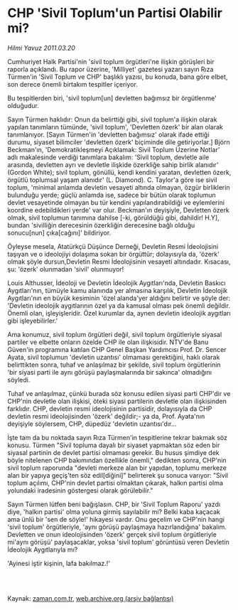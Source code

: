 # CHP 'Sivil Toplum'un Partisi Olabilir mi?

*Hilmi Yavuz 2011.03.20*

<td class="columnist-detail">
<p>Cumhuriyet Halk Partisi'nin 'sivil toplum örgütleri'ne ilişkin görüşleri bir raporla açıklandı. Bu rapor üzerine, 'Milliyet' gazetesi yazarı sayın Rıza Türmen'in 'Sivil Toplum ve CHP' başlıklı yazısı, bu konuda, bana göre elbet, son derece önemli birtakım tespitler içeriyor.</p>
<p>
<div id="haberMetinDiv">
<p>Bu tespitlerden biri, 'sivil toplum[un] devletten bağımsız bir örgütlenme' olduğudur.
<p>Sayın Türmen haklıdır: Onun da belirttiği gibi, sivil toplum'a ilişkin olarak yapılan tanımların tümünde, 'sivil toplum', 'Devletten özerk' bir alan olarak tanımlanıyor. [Sayın Türmen'in 'devletten bağımsız' olarak ifade ettiği durumu, siyaset bilimciler 'devletten özerk' biçiminde dile getiriyorlar.] Björn Beckman'ın, 'Demokratikleşmeyi Açıklamak: Sivil Toplum Üzerine Notlar' adlı makalesinde verdiği tanımlara bakalım: 'Sivil toplum, devletle aile arasında, devletten ayrı ve devletle ilişkide özerkliğe sahip birlik alanıdır' (Gordon White); sivil toplum, gönüllü, kendi kendini yaratan, devletten özerk, örgütlü toplumsal yaşam alanıdır' (L. Diamond). C. Taylor'a göre ise sivil toplum, 'minimal anlamda devletin vesayeti altında olmayan, özgür birliklerin bulunduğu yerde; güçlü anlamda ise, sadece bir bütün olarak toplumun devlet vesayetinde olmayan bu tür kendini yapılandırabildiği ve eylemlerini koordine edebildikleri yerde' var olur. Beckman'ın deyişiyle, Devletten özerk olmak, sivil toplumun tanımına dahilse [-ki, görüldüğü gibi, dahildir! H.Y], bundan 'sivilliğin derecesinin özerkliğin derecesine bağlı olduğu sonucu[nun] çıka[cağını]' bildiriyor.
<p>Öyleyse mesela, Atatürkçü Düşünce Derneği, Devletin Resmi İdeolojisini taşıyan ve o ideolojiyi dolaşıma sokan bir örgüttür; dolayısıyla da, 'özerk' olmak şöyle dursun,Devletin Resmi İdeolojisinin vesayeti altındadır. Kısacası, şu: 'özerk' olunmadan 'sivil' olunmuyor!
<p>Louis Althusser, İdeoloji ve Devletin İdeolojik Aygıtları'nda, Devletin Baskıcı Aygıtları'nın, tümüyle kamu alanında yer almasına karşılık, Devletin İdeolojik Aygıtları'nın en büyük kesiminin 'özel alanda'yer aldığını belirtir ve şöyle der: 'Devletin ideolojik aygıtlarının özel ya da kamusal olması pek önemli değildir. Önemli olan, işleyişleridir. Özel kurumlar da, aynen devletin ideolojik aygıtları gibi işleyebilirler.'
<p>Ama konumuz, sivil toplum örgütleri değil, sivil toplum örgütleriyle siyasal partiler ve elbette onların özelde CHP ile olan ilişkisidir. NTV'de Banu Güven'in programına katılan CHP Genel Başkan Yardımcısı Prof. Dr. Sencer Ayata, sivil toplumun 'devletin uzantısı' olmaması gerektiğini, haklı olarak belirttikten sonra, tuhaf ve anlaşılmaz bir şekilde, sivil toplum örgütlerinin 'bir siyasi parti ile aynı görüşü paylaşmalarında bir sakınca' olmadığını söyledi.
<p>Tuhaf ve anlaşılmaz, çünkü burada söz konusu edilen siyasi parti CHP'dir ve CHP'nin devletle olan ilişkisi, öteki siyasi partilerin devletle olan ilişkisinden farklıdır. CHP, devletin resmi ideolojisinin partisidir, dolayısıyla da CHP devletin resmi ideolojisinden 'özerk' değildir;- ya da, Prof. Ayata'nın deyişiyle söylersem, CHP, düpedüz 'devletin uzantısı'dır...
<p>İşte tam da bu noktada sayın Rıza Türmen'in tespitlerine tekrar bakmak söz konusu. Türmen "Sivil topluma dayalı bir siyaset yapmaktan söz eden bir siyasal partinin de devlet partisi olmaması gerekir. Bu husus şimdiye dek böyle nitelenen CHP bakımından özellikle önemli," dedikten sonra, CHP'nin sivil toplum raporunda "devleti merkeze alan bir yapıdan, toplumu merkeze alan bir yapıya geçiş'ten söz edil[diğini]" belirterek şu sonuca varıyor: "Sivil toplum açılımı, CHP'nin devlet partisi olmaktan çıkarak, halkın partisi olma yolundaki iradesinin göstergesi olarak görülebilir."
<p>Sayın Türmen lütfen beni bağışlasın. CHP, bir 'Sivil Toplum Raporu' yazdı diye, 'halkın partisi' olma yoluna girmiş sayılabilir mi? Belki kaba kaçacak ama ünlü bir 'sen de söyle!' hikayesi vardır. Onu geçelim ve CHP'nin hangi 'sivil toplum' örgütleriyle, 'aynı görüşü paylaşmaya hazırlandığına' bakalım. Devletten ve onun ideolojisinden 'özerk' gerçek sivil toplum örgütleriyle mi'aynı görüşü' paylaşacaklar, yoksa 'sivil toplum' görüntüsü veren Devletin İdeolojik Aygıtlarıyla mı?
<p>'Ayinesi iştir kişinin, lafa bakılmaz.!'</p></p></p></p></p></p></p></p></p></div>
</p>


<p><br>
		 </br></p></td>

Kaynak: [zaman.com.tr](http://zaman.com.tr/yazar.do?yazino=1109980), [web.archive.org (arşiv bağlantısı)](http://web.archive.org/web/20110407083658/http://www.zaman.com.tr:80/yazar.do?yazino=1109980)
